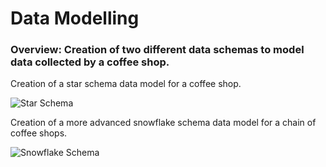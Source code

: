 # Data Modelling

### Overview: Creation of two different data schemas to model data collected by a coffee shop. 

Creation of a star schema data model for a coffee shop.


![Star Schema](https://user-images.githubusercontent.com/99413257/157258523-b339a98c-473b-4b78-9bf3-9619de881339.jpg)



Creation of a more advanced snowflake schema data model for a chain of coffee shops. 


![Snowflake Schema](https://user-images.githubusercontent.com/99413257/157258565-50e0180d-90d2-48fd-80bc-59d41ccb4fc2.jpg)
